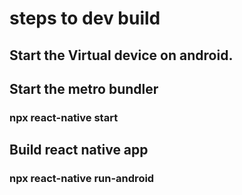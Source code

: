 # steps to dev build

## Start the Virtual device on android.

## Start the metro bundler

### npx react-native start

## Build react native app

### npx react-native run-android

